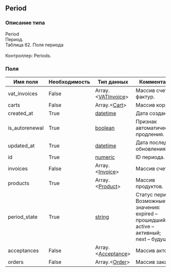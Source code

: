 
## Period

### Описание типа
Period<br/>Период.<br/>Таблица 62. Поля периода<br/><br/>Контроллер: Periods.<br/>
### Поля

| Имя поля | Необходимость | Тип данных | Комментарий |
|---|---|---|---|
|vat_invoices|False|Array.<[VATInvoice](/docs/types/VATInvoice.md)>|Массив счетов-фактур.<br/>|
|carts|False|Array.<[Cart](/docs/types/Cart.md)>|Массив корзин.<br/>|
|created_at|True|[datetime](/docs/types/datetime.md)|Дата создания.<br/>|
|is_autorenewal|True|[boolean](/docs/types/boolean.md)|Признак автоматического продления.<br/>|
|updated_at|True|[datetime](/docs/types/datetime.md)|Дата последнего обновления.<br/>|
|id|True|[numeric](/docs/types/numeric.md)|ID периода.<br/>|
|invoices|False|Array.<[Invoice](/docs/types/Invoice.md)>|Массив счетов.<br/>|
|products|True|Array.<[Product](/docs/types/Product.md)>|Массив продуктов.<br/>|
|period_state|True|[string](/docs/types/string.md)|Статус периода.<br/>Возможные значения:<br/>expired – прошедший;<br/>active – активный;<br/>next – будущий.<br/>|
|acceptances|False|Array.<[Acceptance](/docs/types/Acceptance.md)>|Массив актов.<br/>|
|orders|False|Array.<[Order](/docs/types/Order.md)>|Массив заказов.<br/>|
